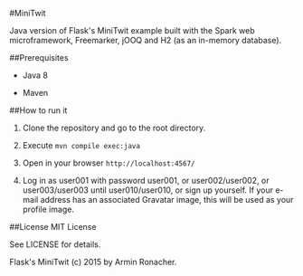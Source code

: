 #MiniTwit

Java version of Flask's MiniTwit example built with the Spark web microframework, Freemarker, jOOQ and H2 (as an in-memory database).

##Prerequisites

- Java 8

- Maven

##How to run it

1. Clone the repository and go to the root directory.

2. Execute `mvn compile exec:java`

3. Open in your browser `http://localhost:4567/`

4. Log in as user001 with password user001, or user002/user002, or user003/user003 until user010/user010, or sign up yourself. If your e-mail address has an associated Gravatar image, this will be used as your profile image.

##License
MIT License

See LICENSE for details.

Flask's MiniTwit (c) 2015 by Armin Ronacher.
